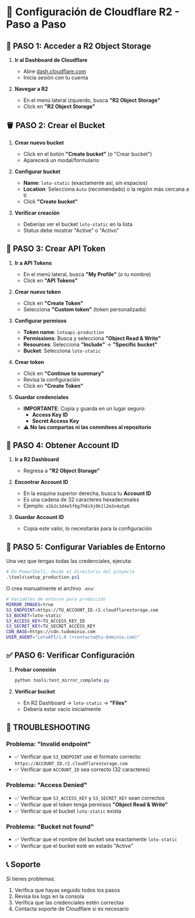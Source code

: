 # 🎯 Configuración de Cloudflare R2 - Paso a Paso

## 🔑 PASO 1: Acceder a R2 Object Storage

1. **Ir al Dashboard de Cloudflare**
   - Abre [dash.cloudflare.com](https://dash.cloudflare.com)
   - Inicia sesión con tu cuenta

2. **Navegar a R2**
   - En el menú lateral izquierdo, busca **"R2 Object Storage"**
   - Click en **"R2 Object Storage"**

## 🪣 PASO 2: Crear el Bucket

1. **Crear nuevo bucket**
   - Click en el botón **"Create bucket"** (o "Crear bucket")
   - Aparecerá un modal/formulario

2. **Configurar bucket**
   - **Name**: `loto-static` (exactamente así, sin espacios)
   - **Location**: Selecciona `Auto` (recomendado) o la región más cercana a ti
   - Click **"Create bucket"**

3. **Verificar creación**
   - Deberías ver el bucket `loto-static` en la lista
   - Status debe mostrar "Active" o "Activo"

## 🔐 PASO 3: Crear API Token

1. **Ir a API Tokens**
   - En el menú lateral, busca **"My Profile"** (o tu nombre)
   - Click en **"API Tokens"**

2. **Crear nuevo token**
   - Click en **"Create Token"**
   - Selecciona **"Custom token"** (token personalizado)

3. **Configurar permisos**
   - **Token name**: `lotoapi-production`
   - **Permissions**: Busca y selecciona **"Object Read & Write"**
   - **Resources**: Selecciona **"Include"** → **"Specific bucket"**
   - **Bucket**: Selecciona `loto-static`

4. **Crear token**
   - Click en **"Continue to summary"**
   - Revisa la configuración
   - Click en **"Create Token"**

5. **Guardar credenciales**
   - **IMPORTANTE**: Copia y guarda en un lugar seguro:
     - **Access Key ID**
     - **Secret Access Key**
   - ⚠️ **No las compartas ni las commitees al repositorio**

## 🎯 PASO 4: Obtener Account ID

1. **Ir a R2 Dashboard**
   - Regresa a **"R2 Object Storage"**

2. **Encontrar Account ID**
   - En la esquina superior derecha, busca tu **Account ID**
   - Es una cadena de 32 caracteres hexadecimales
   - Ejemplo: `a1b2c3d4e5f6g7h8i9j0k1l2m3n4o5p6`

3. **Guardar Account ID**
   - Copia este valor, lo necesitarás para la configuración

## 🔧 PASO 5: Configurar Variables de Entorno

Una vez que tengas todas las credenciales, ejecuta:

```powershell
# En PowerShell, desde el directorio del proyecto
.\tools\setup_production.ps1
```

O crea manualmente el archivo `.env`:

```bash
# Variables de entorno para producción
MIRROR_IMAGES=true
S3_ENDPOINT=https://TU_ACCOUNT_ID.r2.cloudflarestorage.com
S3_BUCKET=loto-static
S3_ACCESS_KEY=TU_ACCESS_KEY_ID
S3_SECRET_KEY=TU_SECRET_ACCESS_KEY
CDN_BASE=https://cdn.tudominio.com
USER_AGENT="LotoAPI/1.0 (+contacto@tu-dominio.com)"
```

## ✅ PASO 6: Verificar Configuración

1. **Probar conexión**
   ```powershell
   python tools/test_mirror_complete.py
   ```

2. **Verificar bucket**
   - En R2 Dashboard → `loto-static` → **"Files"**
   - Debería estar vacío inicialmente

## 🚨 TROUBLESHOOTING

### Problema: "Invalid endpoint"
- ✅ Verificar que `S3_ENDPOINT` use el formato correcto: `https://ACCOUNT_ID.r2.cloudflarestorage.com`
- ✅ Verificar que `ACCOUNT_ID` sea correcto (32 caracteres)

### Problema: "Access Denied"
- ✅ Verificar que `S3_ACCESS_KEY` y `S3_SECRET_KEY` sean correctos
- ✅ Verificar que el token tenga permisos **"Object Read & Write"**
- ✅ Verificar que el bucket `loto-static` exista

### Problema: "Bucket not found"
- ✅ Verificar que el nombre del bucket sea exactamente `loto-static`
- ✅ Verificar que el bucket esté en estado "Active"

## 📞 Soporte

Si tienes problemas:
1. Verifica que hayas seguido todos los pasos
2. Revisa los logs en la consola
3. Verifica que las credenciales estén correctas
4. Contacta soporte de Cloudflare si es necesario
